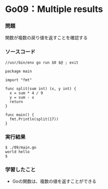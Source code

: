 Go09：Multiple results
======================

### 問題 ###

関数が複数の戻り値を返すことを確認する

### ソースコード ###


    //usr/bin/env go run $0 $@ ; exit
    
    package main
    
    import "fmt"
    
    func split(sum int) (x, y int) {
      x = sum * 4 / 9
      y = sum - x
      return 
    }
    
    func main() {
      fmt.Println(split(17))
    }


### 実行結果 ###

    $ ./09/main.go 
    world hello
    $


### 学習したこと ###

* Goの関数は、複数の値を返すことができる

